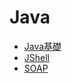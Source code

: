 # Java

- [Java基礎](https://github.com/121jigowatts/til/tree/master/java/basis)
- [JShell](https://github.com/121jigowatts/til/tree/master/java/jshell)
- [SOAP](https://github.com/121jigowatts/til/tree/master/java/soap)
